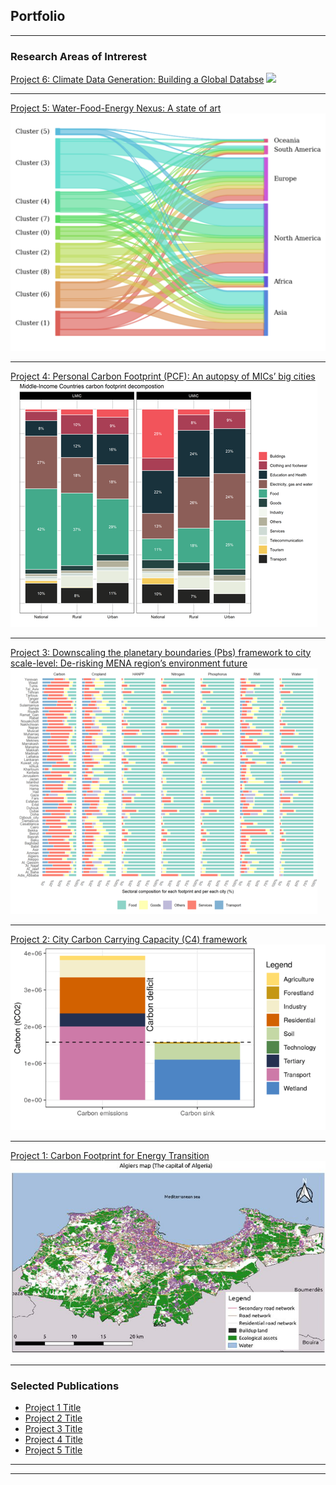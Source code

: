 ## Portfolio

---

### Research Areas of Intrerest 
[Project 6: Climate Data Generation: Building a Global Databse](https://www.researchgate.net/publication/338721106_Downscaling_the_planetary_boundaries_Pbs_framework_to_city_scale-level_De-risking_MENA_region's_environment_future)
<img src="images/6.jpg?raw=true"/>

---
[Project 5: Water-Food-Energy Nexus: A state of art](https://www.researchgate.net/publication/338721106_Downscaling_the_planetary_boundaries_Pbs_framework_to_city_scale-level_De-risking_MENA_region's_environment_future)
<img src="images/5.png?raw=true"/>

---
[Project 4: Personal Carbon Footprint (PCF): An autopsy of MICs’ big cities](https://www.researchgate.net/publication/338721106_Downscaling_the_planetary_boundaries_Pbs_framework_to_city_scale-level_De-risking_MENA_region's_environment_future)
<img src="images/4.png?raw=true"/>

--- 
[Project 3: Downscaling the planetary boundaries (Pbs) framework to city scale-level: De-risking MENA region’s environment future](https://www.researchgate.net/publication/338721106_Downscaling_the_planetary_boundaries_Pbs_framework_to_city_scale-level_De-risking_MENA_region's_environment_future)
<img src="images/3.png?raw=true"/>

---
[Project 2: City Carbon Carrying Capacity (C4) framework](https://www.researchgate.net/publication/341526589_Evaluating_City_Carbon_Carrying_Capacity_How_many_people_can_Algiers_sustain)
<img src="images/2.png?raw=true"/>

---
[Project 1: Carbon Footprint for Energy Transition](https://www.researchgate.net/publication/342503813_The_Carbon_Footprint_Model_as_a_plea_for_Cities_towards_Energy-Transition_The_case_of_Algiers-Algeria)
<img src="images/1.png?raw=true"/>

---

### Selected Publications 

- [Project 1 Title](http://example.com/)
- [Project 2 Title](http://example.com/)
- [Project 3 Title](http://example.com/)
- [Project 4 Title](http://example.com/)
- [Project 5 Title](http://example.com/)

---




---


